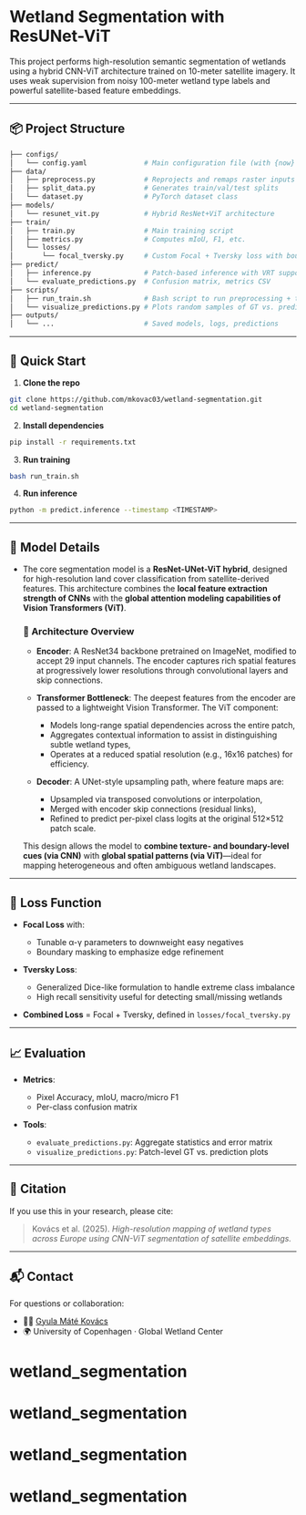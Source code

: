 # Wetland Segmentation with ResUNet-ViT

This project performs high-resolution semantic segmentation of wetlands using a hybrid CNN-ViT architecture trained on 10-meter satellite imagery. It uses weak supervision from noisy 100-meter wetland type labels and powerful satellite-based feature embeddings.

---

## 📦 Project Structure

```bash
├── configs/
│   └── config.yaml              # Main configuration file (with {now} placeholders)
├── data/
│   ├── preprocess.py            # Reprojects and remaps raster inputs
│   ├── split_data.py            # Generates train/val/test splits
│   └── dataset.py               # PyTorch dataset class
├── models/
│   └── resunet_vit.py           # Hybrid ResNet+ViT architecture
├── train/
│   ├── train.py                 # Main training script
│   ├── metrics.py               # Computes mIoU, F1, etc.
│   └── losses/
│       └── focal_tversky.py     # Custom Focal + Tversky loss with boundary masking
├── predict/
│   ├── inference.py             # Patch-based inference with VRT support
│   └── evaluate_predictions.py  # Confusion matrix, metrics CSV
├── scripts/
│   ├── run_train.sh             # Bash script to run preprocessing + training
│   └── visualize_predictions.py # Plots random samples of GT vs. prediction
├── outputs/
│   └── ...                      # Saved models, logs, predictions
```

---

## 🚀 Quick Start

1. **Clone the repo**

```bash
git clone https://github.com/mkovac03/wetland-segmentation.git
cd wetland-segmentation
```

2. **Install dependencies**

```bash
pip install -r requirements.txt
```

3. **Run training**

```bash
bash run_train.sh
```

4. **Run inference**

```bash
python -m predict.inference --timestamp <TIMESTAMP>
```

---

## 🧠 Model Details

* The core segmentation model is a **ResNet-UNet-ViT hybrid**, designed for high-resolution land cover classification from satellite-derived features. This architecture combines the **local feature extraction strength of CNNs** with the **global attention modeling capabilities of Vision Transformers (ViT)**.

  ### 🔧 Architecture Overview

  * **Encoder**: A ResNet34 backbone pretrained on ImageNet, modified to accept 29 input channels. The encoder captures rich spatial features at progressively lower resolutions through convolutional layers and skip connections.
  * **Transformer Bottleneck**: The deepest features from the encoder are passed to a lightweight Vision Transformer. The ViT component:

    * Models long-range spatial dependencies across the entire patch,
    * Aggregates contextual information to assist in distinguishing subtle wetland types,
    * Operates at a reduced spatial resolution (e.g., 16x16 patches) for efficiency.
  * **Decoder**: A UNet-style upsampling path, where feature maps are:

    * Upsampled via transposed convolutions or interpolation,
    * Merged with encoder skip connections (residual links),
    * Refined to predict per-pixel class logits at the original 512×512 patch scale.

  This design allows the model to **combine texture- and boundary-level cues (via CNN)** with **global spatial patterns (via ViT)**—ideal for mapping heterogeneous and often ambiguous wetland landscapes.

---

## 🔨 Loss Function

* **Focal Loss** with:

  * Tunable α-γ parameters to downweight easy negatives
  * Boundary masking to emphasize edge refinement

* **Tversky Loss**:

  * Generalized Dice-like formulation to handle extreme class imbalance
  * High recall sensitivity useful for detecting small/missing wetlands

* **Combined Loss** = Focal + Tversky, defined in `losses/focal_tversky.py`

---

## 📈 Evaluation

* **Metrics**:

  * Pixel Accuracy, mIoU, macro/micro F1
  * Per-class confusion matrix

* **Tools**:

  * `evaluate_predictions.py`: Aggregate statistics and error matrix
  * `visualize_predictions.py`: Patch-level GT vs. prediction plots

---

## 📍 Citation

If you use this in your research, please cite:

> Kovács et al. (2025). *High-resolution mapping of wetland types across Europe using CNN-ViT segmentation of satellite embeddings.*

---

## 📬 Contact

For questions or collaboration:

* 🧑‍💻 [Gyula Máté Kovács](https://github.com/mkovac03)
* 🌍 University of Copenhagen · Global Wetland Center
# wetland_segmentation
# wetland_segmentation
# wetland_segmentation
# wetland_segmentation
